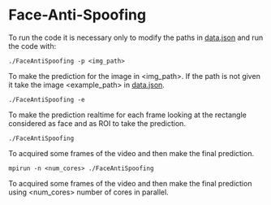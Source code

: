 # Face-Anti-Spoofing

To run the code it is necessary only to modify the paths in [data.json](https://github.com/FrancescaPietrobon/Face-Anti-Spoofing/blob/main/data.json) and run the code with:

```
./FaceAntiSpoofing -p <img_path>
```
To make the prediction for the image in <img_path>. If the path is not given it take the image <example_path> in [data.json](https://github.com/FrancescaPietrobon/Face-Anti-Spoofing/blob/main/data.json).

```
./FaceAntiSpoofing -e
```
To make the prediction realtime for each frame looking at the rectangle considered as face and as ROI to take the prediction.

```
./FaceAntiSpoofing
```
To acquired some frames of the video and then make the final prediction.

```
mpirun -n <num_cores> ./FaceAntiSpoofing
```
To acquired some frames of the video and then make the final prediction using <num_cores> number of cores in parallel.
